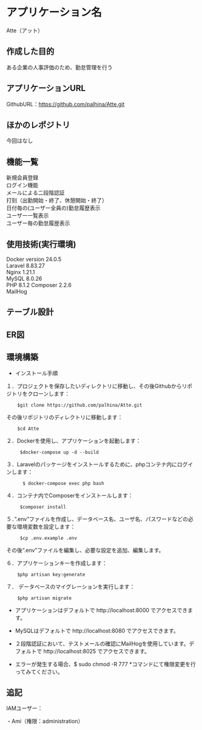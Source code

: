 # アプリケーション名  
Atte（アット）

 
## 作成した目的  
ある企業の人事評価のため、勤怠管理を行う

## アプリケーションURL  
GithubURL：https://github.com/palhina/Atte.git

## ほかのレポジトリ  
今回はなし

## 機能一覧  
新規会員登録  
ログイン機能  
メールによる二段階認証  
打刻（出勤開始・終了、休憩開始・終了）  
日付毎の(ユーザー全員の)勤怠履歴表示  
ユーザー一覧表示  
ユーザー毎の勤怠履歴表示  

## 使用技術(実行環境)  
Docker version 24.0.5  
Laravel 8.83.27  
Nginx 1.21.1  
MySQL 8.0.26  
PHP 8.1.2 
Composer 2.2.6  
MailHog  

## テーブル設計  

 
## ER図  

 

## 環境構築  

* インストール手順

１．プロジェクトを保存したいディレクトリに移動し、その後Githubからリポジトリをクローンします：

        $git clone https://github.com/palhina/Atte.git
        
その後リポジトリのディレクトリに移動します：

        $cd Atte

２．Dockerを使用し、アプリケーションを起動します：
	
         $docker-compose up -d --build

３．Laravelのパッケージをインストールするために、phpコンテナ内にログインします：
	
          $ docker-compose exec php bash

４．コンテナ内でComposerをインストールします：
	
         $composer install

５．”.env”ファイルを作成し、データベース名、ユーザ名、パスワードなどの必要な環境変数を設定します：
	
         $cp .env.example .env

その後“.env”ファイルを編集し、必要な設定を追加、編集します。

６．アプリケーションキーを作成します：

        $php artisan key:generate

７．	データベースのマイグレーションを実行します：

        $php artisan migrate


* アプリケーションはデフォルトで http://localhost:8000 でアクセスできます。

* MySQLはデフォルトで http://localhost:8080 でアクセスできます。

* ２段階認証において、テストメールの確認にMailHogを使用しています。デフォルトで http://localhost:8025 でアクセスできます。

* エラーが発生する場合、$ sudo chmod -R 777 *コマンドにて権限変更を行ってみてください。  


## 追記  

IAMユーザー：  

・Ami（権限：administration）
